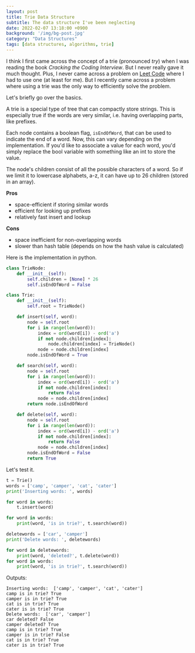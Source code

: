 ```yaml
---
layout: post
title: Trie Data Structure
subtitle: The data structure I've been neglecting
date: 2022-02-07 13:18:00 +0900
background: '/img/bg-post.jpg'
category: "Data Structures"
tags: [data structures, algorithms, trie]
---
```



I think I first came across the concept of a trie (pronounced *try*) when I was reading the book *Cracking the Coding Interview*. But I never really gave it much thought. Plus, I never came across a problem on [Leet Code](https://www.leetcode.com) where I had to use one (at least for me). But I recently came across a problem where using a trie was the only way to efficiently solve the problem.

Let's briefly go over the basics.

A trie is a special type of tree that can compactly store strings. This is especially true if the words are very similar, i.e. having overlapping parts, like prefixes.

Each node contains a boolean flag, `isEndOfWord`, that can be used to indicate the end of a word. Now, this can vary depending on the implementation. If you'd like to associate a value for each word, you'd simply replace the bool variable with something like an int to store the value.

The node's children consist of all the possible characters of a word. So if we limit it to lowercase alphabets, a-z, it can have up to 26 children (stored in an array).

**Pros**
* space-efficient if storing similar words
* efficient for looking up prefixes
* relatively fast insert and lookup

**Cons**
* space inefficient for non-overlapping words
* slower than hash table (depends on how the hash value is calculated)

Here is the implementation in python.

```python
class TrieNode:
    def __init__(self):
        self.children = [None] * 26
        self.isEndOfWord = False

class Trie:
    def __init__(self):
        self.root = TrieNode()

    def insert(self, word):
        node = self.root
        for i in range(len(word)):
            index = ord(word[i]) - ord('a')
            if not node.children[index]:
                node.children[index] = TrieNode()
            node = node.children[index]
        node.isEndOfWord = True

    def search(self, word):
        node = self.root
        for i in range(len(word)):
            index = ord(word[i]) - ord('a')
            if not node.children[index]:
                return False
            node = node.children[index]
        return node.isEndOfWord

    def delete(self, word):
        node = self.root
        for i in range(len(word)):
            index = ord(word[i]) - ord('a')
            if not node.children[index]:
                return False
            node = node.children[index]
        node.isEndOfWord = False
        return True

```

Let's test it.
```python
t = Trie()
words = ['camp', 'camper', 'cat', 'cater']
print('Inserting words: ', words)

for word in words:
    t.insert(word)

for word in words:
    print(word, 'is in trie?', t.search(word))

deletewords = ['car', 'camper']
print('Delete words: ', deletewords)

for word in deletewords:
    print(word, 'deleted?', t.delete(word))
for word in words:
    print(word, 'is in trie?', t.search(word))
```

Outputs:
```
Inserting words:  ['camp', 'camper', 'cat', 'cater']
camp is in trie? True
camper is in trie? True
cat is in trie? True
cater is in trie? True
Delete words:  ['car', 'camper']
car deleted? False
camper deleted? True
camp is in trie? True
camper is in trie? False
cat is in trie? True
cater is in trie? True
```
